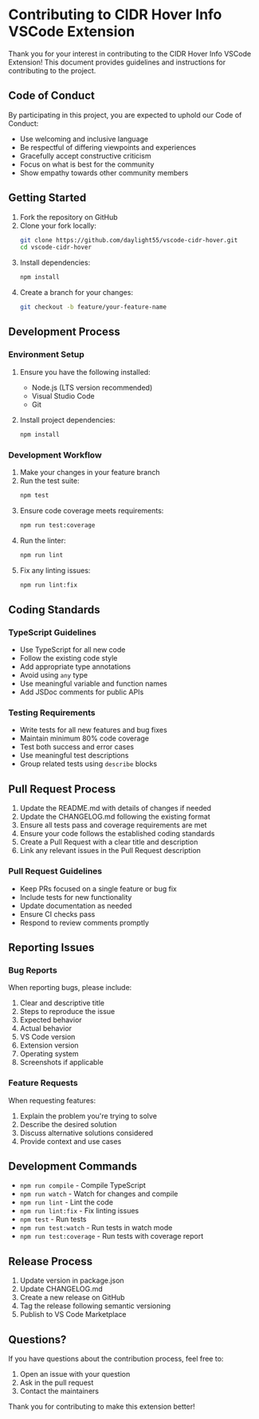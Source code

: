 # Contributing to CIDR Hover Info VSCode Extension

Thank you for your interest in contributing to the CIDR Hover Info VSCode Extension! This document provides guidelines and instructions for contributing to the project.

## Code of Conduct

By participating in this project, you are expected to uphold our Code of Conduct:

- Use welcoming and inclusive language
- Be respectful of differing viewpoints and experiences
- Gracefully accept constructive criticism
- Focus on what is best for the community
- Show empathy towards other community members

## Getting Started

1. Fork the repository on GitHub
2. Clone your fork locally:
   ```bash
   git clone https://github.com/daylight55/vscode-cidr-hover.git
   cd vscode-cidr-hover
   ```
3. Install dependencies:
   ```bash
   npm install
   ```
4. Create a branch for your changes:
   ```bash
   git checkout -b feature/your-feature-name
   ```

## Development Process

### Environment Setup

1. Ensure you have the following installed:

   - Node.js (LTS version recommended)
   - Visual Studio Code
   - Git

2. Install project dependencies:
   ```bash
   npm install
   ```

### Development Workflow

1. Make your changes in your feature branch
2. Run the test suite:
   ```bash
   npm test
   ```
3. Ensure code coverage meets requirements:
   ```bash
   npm run test:coverage
   ```
4. Run the linter:
   ```bash
   npm run lint
   ```
5. Fix any linting issues:
   ```bash
   npm run lint:fix
   ```

## Coding Standards

### TypeScript Guidelines

- Use TypeScript for all new code
- Follow the existing code style
- Add appropriate type annotations
- Avoid using `any` type
- Use meaningful variable and function names
- Add JSDoc comments for public APIs

### Testing Requirements

- Write tests for all new features and bug fixes
- Maintain minimum 80% code coverage
- Test both success and error cases
- Use meaningful test descriptions
- Group related tests using `describe` blocks

## Pull Request Process

1. Update the README.md with details of changes if needed
2. Update the CHANGELOG.md following the existing format
3. Ensure all tests pass and coverage requirements are met
4. Ensure your code follows the established coding standards
5. Create a Pull Request with a clear title and description
6. Link any relevant issues in the Pull Request description

### Pull Request Guidelines

- Keep PRs focused on a single feature or bug fix
- Include tests for new functionality
- Update documentation as needed
- Ensure CI checks pass
- Respond to review comments promptly

## Reporting Issues

### Bug Reports

When reporting bugs, please include:

1. Clear and descriptive title
2. Steps to reproduce the issue
3. Expected behavior
4. Actual behavior
5. VS Code version
6. Extension version
7. Operating system
8. Screenshots if applicable

### Feature Requests

When requesting features:

1. Explain the problem you're trying to solve
2. Describe the desired solution
3. Discuss alternative solutions considered
4. Provide context and use cases

## Development Commands

- `npm run compile` - Compile TypeScript
- `npm run watch` - Watch for changes and compile
- `npm run lint` - Lint the code
- `npm run lint:fix` - Fix linting issues
- `npm test` - Run tests
- `npm run test:watch` - Run tests in watch mode
- `npm run test:coverage` - Run tests with coverage report

## Release Process

1. Update version in package.json
2. Update CHANGELOG.md
3. Create a new release on GitHub
4. Tag the release following semantic versioning
5. Publish to VS Code Marketplace

## Questions?

If you have questions about the contribution process, feel free to:

1. Open an issue with your question
2. Ask in the pull request
3. Contact the maintainers

Thank you for contributing to make this extension better!
